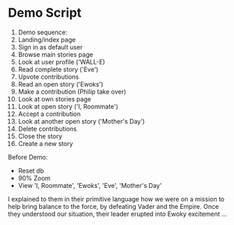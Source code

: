 # Demo Script
1. Demo sequence:
2. Landing/index page
3. Sign in as default user
4. Browse main stories page
5. Look at user profile ('WALL-E)
6. Read complete story ('Eve')
7. Upvote contributions
8. Read an open story ('Ewoks')
9. Make a contribution (Philip take over)
10. Look at own stories page
11. Look at open story ('I, Roommate')
12. Accept a contribution
13. Look at another open story ('Mother's Day')
14. Delete contributions
15. Close the story
16. Create a new story


Before Demo:
 - Reset db
 - 90% Zoom
 - View 'I, Roommate', 'Ewoks', 'Eve', 'Mother's Day'

I explained to them in their primitive language how we were on a mission to help bring balance to the force, by defeating Vader and the Empire. Once they understood our situation, their leader erupted into Ewoky excitement ...
